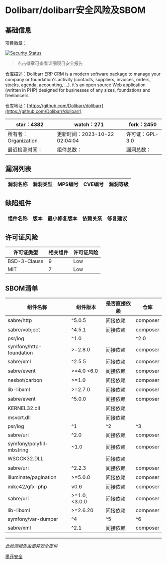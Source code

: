 # Dolibarr/dolibarr安全风险及SBOM

## 基础信息

项目徽章：

[![Security Status](https://www.murphysec.com/platform3/v31/badge/1715802652666544128.svg)](https://www.murphysec.com/console/report/1692966901520420864/1715802652666544128)

> 点击徽章可查看详细项目安全报告

仓库描述：Dolibarr ERP CRM is a modern software package to manage your company or foundation's activity (contacts, suppliers, invoices, orders, stocks, agenda, accounting, ...). it's an open source Web application (written in PHP) designed for businesses of any sizes, foundations and freelancers.

仓库地址：[https://github.com/Dolibarr/dolibarr](https://github.com/Dolibarr/dolibarr)

| star：4382 | watch：271 | fork：2450 |
| ----------- | -------------- | ------------ |
| 所有者：Organization | 更新时间：2023-10-22 02:04:04 | 许可证：GPL-3.0 |
| 最近检测时间： | 组件总数： | 漏洞总数： |




## 漏洞列表

| 漏洞名称 | 漏洞类型 | MPS编号 | CVE编号 | 漏洞等级 |
| ------- | ------ | ------- | ------ | ----- |





## 缺陷组件

| 组件名称 | 版本 | 最小修复版本 | 依赖关系 | 修复建议 |
| -------- | ---- | ------------ | -------- | -------- |





## 许可证风险

| 许可证类型 | 相关组件 | 许可证风险 |
| ---------- | -------- | ---------- |
|BSD-3-Clause|9|Low|
|MIT|7|Low|




## SBOM清单

| 组件名称 | 组件版本 | 是否直接依赖 | 仓库 |
| -------- | -------- | ------------ | ---- |
|sabre/http|^5.0.5|间接依赖|composer|
|sabre/vobject|^4.5.1|间接依赖|composer|
|psr/log|^1.0 || ^2.0 || ^3.0|间接依赖|composer|
|symfony/http-foundation|>=2.8.0|间接依赖|composer|
|sabre/xml|^2.5.5|间接依赖|composer|
|sabre/event|>=4.0 <6.0|间接依赖|composer|
|nesbot/carbon|>=1.0|间接依赖|composer|
|lib-libxml|>=2.7.0|间接依赖|composer|
|sabre/event|^5.0.0|间接依赖|composer|
|KERNEL32.dll||间接依赖||
|msvcrt.dll||间接依赖||
|psr/log|^1|^2|^3|间接依赖|composer|
|sabre/uri|^2.0|间接依赖|composer|
|symfony/polyfill-mbstring|~1.0|间接依赖|composer|
|WSOCK32.DLL||间接依赖||
|sabre/uri|^2.2.3|间接依赖|composer|
|illuminate/pagination|>=5.0.0|间接依赖|composer|
|mike42/gfx-php|v0.6|间接依赖|composer|
|sabre/uri|>=1.0,<3.0.0|间接依赖|composer|
|lib-libxml|>=2.6.20|间接依赖|composer|
|symfony/var-dumper|^4|^5|^6|间接依赖|composer|
|sabre/xml|^2.1|间接依赖|composer|


------

*此检测报告由墨菲安全提供*

[墨菲安全](www.murphysec.com)